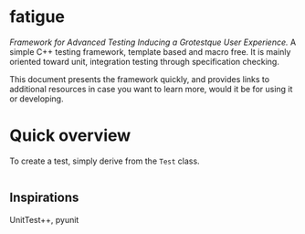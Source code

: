 # fatigue 

*Framework for Advanced Testing Inducing a Grotestque User Experience.* 
A simple C++ testing framework, template based and macro free. It is mainly oriented toward unit, integration testing through specification checking.

This document presents the framework quickly, and provides links to additional resources in case you want to learn more, would it be for using it or developing. 

# Quick overview

To create a test, simply derive from the ```Test``` class. 

```cpp 


```




## Inspirations 
UnitTest++, pyunit